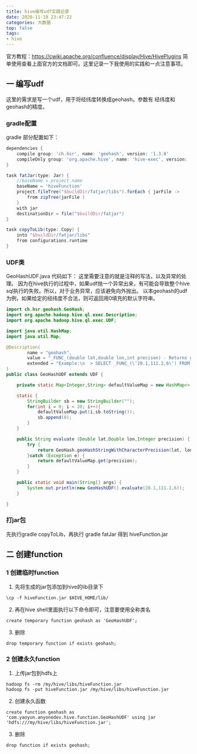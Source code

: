 ```yaml
---
title: hive编写udf实践记录
date: 2020-11-10 23:47:22
categories: 大数据
top: false
tags:
- hive
---
```

官方教程：https://cwiki.apache.org/confluence/display/Hive/HivePlugins
简单使用查看上面官方的文档即可。这里记录一下我使用的实践和一点注意事项。
<!-- more -->
## 一 编写udf
这里的需求是写一个udf，用于将经纬度转换成geohash。参数有 经纬度和geohash的精度。

### gradle配置
gradle 部分配置如下：
```gradle
dependencies {
    compile group: 'ch.hsr', name: 'geohash', version: '1.3.0'
    compileOnly group: 'org.apache.hive', name: 'hive-exec', version: '2.3.6'
}

task fatJar(type: Jar) {
    //baseName = project.name
    baseName = 'hiveFunction'
    project.fileTree("$buildDir/fatjar/libs").forEach { jarFile ->
        from zipTree(jarFile )
    }
    with jar
    destinationDir = file("$buildDir/fatjar")
}

task copyToLib(type: Copy) {
    into "$buildDir/fatjar/libs"
    from configurations.runtime
}
```

### UDF类
GeoHashUDF.java 代码如下：
这里需要注意的就是注释的写法，以及异常的处理。
因为在hive执行的过程中，如果udf抛一个异常出来，有可能会导致整个hive sql执行的失败。所以，对于业务异常，应该避免向外抛出。
以本geohash的udf为例，如果给定的经纬度不合法，则可返回用0填充的默认字符串。

```java
import ch.hsr.geohash.GeoHash;
import org.apache.hadoop.hive.ql.exec.Description;
import org.apache.hadoop.hive.ql.exec.UDF;

import java.util.HashMap;
import java.util.Map;

@Description(
        name = "geohash",
        value = "_FUNC_(double lat,double lon,int precison) - Returns geohash",
        extended = "Example:\n  > SELECT _FUNC_(\'20.1,111.2,6\') FROM src LIMIT 1;\n  \'hello:Facebook\'"
)
public class GeoHashUDF extends UDF {

    private static Map<Integer,String> defaultValueMap = new HashMap<> ();

    static {
        StringBuilder sb = new StringBuilder("");
        for(int i = 0; i < 20; i++){
            defaultValueMap.put(i,sb.toString());
            sb.append(0);
        }
    }

    public String evaluate (Double lat,Double lon,Integer precision) {
        try {
            return GeoHash.geoHashStringWithCharacterPrecision(lat, lon, precision);
        }catch (Exception e) {
            return defaultValueMap.get(precision);
        }
    }

    public static void main(String[] args) {
        System.out.println(new GeoHashUDF().evaluate(20.1,111.2,6));
    }

}


```
### 打jar包
先执行gradle copyToLib，再执行 gradle  fatJar
得到 hiveFunction.jar
## 二 创建function
### 1 创建临时function
1. 先将生成的jar包添加到hive的lib目录下
```shell
\cp -f hiveFunction.jar $HIVE_HOME/lib/

```
2. 再在hive shell里面执行以下命令即可，注意要使用全称类名
```shell
create temporary function geohash as 'GeoHashUDF';

```
3. 删除
```shell
drop temporary function if exists geohash;

```
### 2 创建永久function
1. 上传jar包到hdfs上
```shell script
hadoop fs -rm /my/hive/libs/hiveFunction.jar
hadoop fs -put hiveFunction.jar /my/hive/libs/hiveFunction.jar
```
2. 创建永久函数
```shell script
create function geohash as 'com.yaoyun.anyonedev.hive.function.GeoHashUDF' using jar 'hdfs:///my/hive/libs/hiveFunction.jar';

```
3. 删除
```shell
drop function if exists geohash;

```
